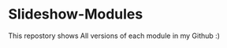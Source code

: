 Slideshow-Modules
=================
This repostory shows All versions of each module in my Github :)